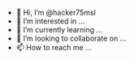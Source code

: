 - 👋 Hi, I’m @hacker75msl
- 👀 I’m interested in ...
- 🌱 I’m currently learning ...
- 💞️ I’m looking to collaborate on ...
- 📫 How to reach me ...

<!---
hacker75msl/hacker75msl is a ✨ special ✨ repository because its `README.md` (this file) appears on your GitHub profile.
You can click the Preview link to take a look at your changes.
--->
